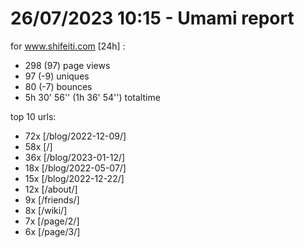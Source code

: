 # 26/07/2023 10:15 - Umami report
for www.shifeiti.com [24h] :

 - 298 (97) page views
 - 97 (-9) uniques
 - 80 (-7) bounces
 - 5h 30' 56'' (1h 36' 54'') totaltime


top 10 urls:
 - 72x [/blog/2022-12-09/]
 - 58x [/]
 - 36x [/blog/2023-01-12/]
 - 18x [/blog/2022-05-07/]
 - 15x [/blog/2022-12-22/]
 - 12x [/about/]
 - 9x [/friends/]
 - 8x [/wiki/]
 - 7x [/page/2/]
 - 6x [/page/3/]


